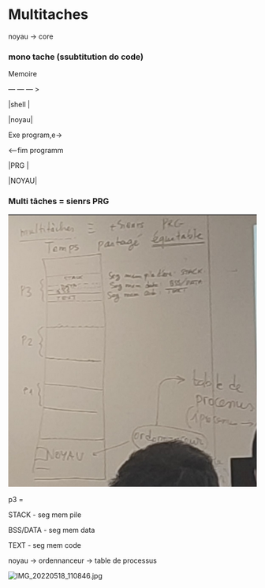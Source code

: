 # Multitaches

noyau  → core

### mono tache (ssubtitution do code)

Memoire

— — — >

|shell  |

|noyau|

Exe program,e→

<—fim programm

|PRG    |

|NOYAU|

### Multi tâches = sienrs PRG

![Untitled](Multitaches%207288c45856bd4876992d4e2873b6adb5/Untitled.png)

p3 = 

STACK - seg mem pile 

BSS/DATA - seg mem data

TEXT - seg mem code 

noyau → ordennanceur → table de processus

![IMG_20220518_110846.jpg](Multitaches%207288c45856bd4876992d4e2873b6adb5/IMG_20220518_110846.jpg)
